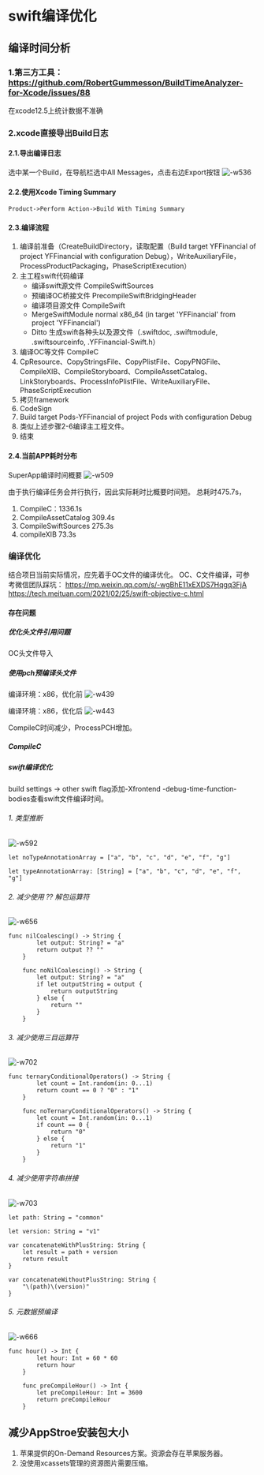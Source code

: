 # swift编译优化

## 编译时间分析
### 1.第三方工具：https://github.com/RobertGummesson/BuildTimeAnalyzer-for-Xcode/issues/88
在xcode12.5上统计数据不准确

### 2.xcode直接导出Build日志
#### 2.1.导出编译日志
选中某一个Build，在导航栏选中All Messages，点击右边Export按钮
![-w536](media/16286756935486/16287392994730.jpg)

#### 2.2.使用Xcode Timing Summary
`Product->Perform Action->Build With Timing Summary`

#### 2.3.编译流程
1. 编译前准备（CreateBuildDirectory，读取配置（Build target YFFinancial of project YFFinancial with configuration Debug），WriteAuxiliaryFile，ProcessProductPackaging，PhaseScriptExecution）
2. 主工程swift代码编译
    * 编译swift源文件 CompileSwiftSources
    * 预编译OC桥接文件 PrecompileSwiftBridgingHeader
    * 编译项目源文件 CompileSwift
    * MergeSwiftModule normal x86_64 (in target 'YFFinancial' from project 'YFFinancial')
    * Ditto 生成swift各种头以及源文件（.swiftdoc, .swiftmodule, .swiftsourceinfo, .YFFinancial-Swift.h）
3. 编译OC等文件 CompileC
4. CpResource、CopyStringsFile、CopyPlistFile、CopyPNGFile、CompileXIB、CompileStoryboard、CompileAssetCatalog、LinkStoryboards、ProcessInfoPlistFile、WriteAuxiliaryFile、PhaseScriptExecution
5. 拷贝framework
6. CodeSign
7. Build target Pods-YFFinancial of project Pods with configuration Debug
8. 类似上述步骤2-6编译主工程文件。
9. 结束

#### 2.4.当前APP耗时分布
SuperApp编译时间概要
![-w509](media/16286756935486/16287547011777.jpg)

由于执行编译任务会并行执行，因此实际耗时比概要时间短。
总耗时475.7s，
1. CompileC：1336.1s
2. CompileAssetCatalog 309.4s
3. CompileSwiftSources 275.3s
4. compileXIB 73.3s

### 编译优化
结合项目当前实际情况，应先着手OC文件的编译优化。
OC、C文件编译，可参考微信团队踩坑：
https://mp.weixin.qq.com/s/-wgBhE11xEXDS7Hqgq3FjA
https://tech.meituan.com/2021/02/25/swift-objective-c.html

#### 存在问题
##### 优化头文件引用问题
OC头文件导入

##### 使用pch预编译头文件
编译环境：x86，优化前
![-w439](media/16286756935486/16288480388980.jpg)

编译环境：x86，优化后
![-w443](media/16286756935486/16288483943316.jpg)

CompileC时间减少，ProcessPCH增加。

##### CompileC



##### swift编译优化
build settings -> other swift flag添加-Xfrontend -debug-time-function-bodies查看swift文件编译时间。

###### 1. 类型推断
![-w592](media/16286756935486/16291958855239.jpg)
```
let noTypeAnnotationArray = ["a", "b", "c", "d", "e", "f", "g"]
    
let typeAnnotationArray: [String] = ["a", "b", "c", "d", "e", "f", "g"]
```


###### 2. 减少使用 ?? 解包运算符
![-w656](media/16286756935486/16291962210142.jpg)
```
func nilCoalescing() -> String {
        let output: String? = "a"
        return output ?? ""
    }
    
    func noNilCoalescing() -> String {
        let output: String? = "a"
        if let outputString = output {
            return outputString
        } else {
            return ""
        }
    }
```

###### 3. 减少使用三目运算符
![-w702](media/16286756935486/16291966123567.jpg)
```
func ternaryConditionalOperators() -> String {
        let count = Int.random(in: 0...1)
        return count == 0 ? "0" : "1"
    }
    
    func noTernaryConditionalOperators() -> String {
        let count = Int.random(in: 0...1)
        if count == 0 {
            return "0"
        } else {
            return "1"
        }
    }
```


###### 4. 减少使用字符串拼接
![-w703](media/16286756935486/16291969239702.jpg)
```
let path: String = "common"
    
let version: String = "v1"
    
var concatenateWithPlusString: String {
    let result = path + version
    return result
}
    
var concatenateWithoutPlusString: String {
    "\(path)\(version)"
}
```

###### 5. 元数据预编译
![-w666](media/16286756935486/16291971605953.jpg)

```
func hour() -> Int {
        let hour: Int = 60 * 60
        return hour
    }
    
    func preCompileHour() -> Int {
        let preCompileHour: Int = 3600
        return preCompileHour
    }
```



## 减少AppStroe安装包大小
1. 苹果提供的On-Demand Resources方案。资源会存在苹果服务器。
2. 没使用xcassets管理的资源图片需要压缩。
